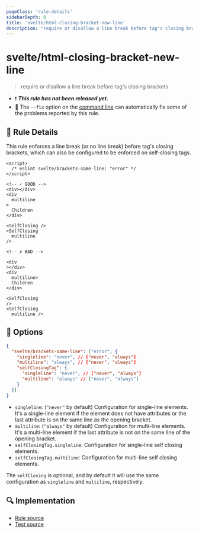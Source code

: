 ```yaml
---
pageClass: 'rule-details'
sidebarDepth: 0
title: 'svelte/html-closing-bracket-new-line'
description: "require or disallow a line break before tag's closing brackets"
---
```


# svelte/html-closing-bracket-new-line

> require or disallow a line break before tag's closing brackets

- :exclamation: <badge text="This rule has not been released yet." vertical="middle" type="error"> **_This rule has not been released yet._** </badge>
- :wrench: The `--fix` option on the [command line](https://eslint.org/docs/user-guide/command-line-interface#fixing-problems) can automatically fix some of the problems reported by this rule.

## :book: Rule Details

This rule enforces a line break (or no line break) before tag's closing brackets, which can also be configured to be enforced on self-closing tags.

<ESLintCodeBlock fix>

<!--eslint-skip-->

```svelte
<script>
  /* eslint svelte/brackets-same-line: "error" */
</script>

<!-- ✓ GOOD -->
<div></div>
<div
  multiline
>
  Children
</div>

<SelfClosing />
<SelfClosing
  multiline
/>

<!-- ✗ BAD -->

<div
></div>
<div 
  multiline>
  Children
</div>

<SelfClosing
/>
<SelfClosing
  multiline />
```

</ESLintCodeBlock>

## :wrench: Options

```json
{
  "svelte/brackets-same-line": ["error", {
    "singleline": "never", // ["never", "always"]
    "multiline": "always", // ["never", "always"]
    "selfClosingTag": { 
      "singleline": "never", // ["never", "always"]
      "multiline": "always" // ["never", "always"]
    }
  }]
}
```

- `singleline`: (`"never"` by default) Configuration for single-line elements. It's a single-line element if the element does not have attributes or the last attribute is on the same line as the opening bracket.
- `multiline`: (`"always"` by default) Configuration for multi-line elements. It's a multi-line element if the last attribute is not on the same line of the opening bracket.
- `selfClosingTag.singleline`: Configuration for single-line self closing elements.
- `selfClosingTag.multiline`: Configuration for multi-line self closing elements.

The `selfClosing` is optional, and by default it will use the same configuration as `singleline` and `multiline`, respectively.

## :mag: Implementation

- [Rule source](https://github.com/sveltejs/eslint-plugin-svelte/blob/main/packages/eslint-plugin-svelte/src/rules/html-closing-bracket-new-line.ts)
- [Test source](https://github.com/sveltejs/eslint-plugin-svelte/blob/main/packages/eslint-plugin-svelte/tests/src/rules/html-closing-bracket-new-line.ts)
